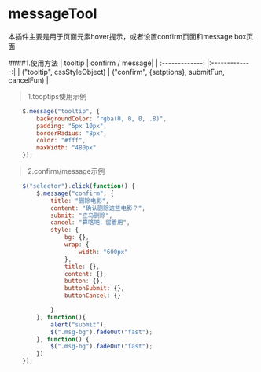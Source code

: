 # messageTool
本插件主要是用于页面元素hover提示，或者设置confirm页面和message box页面

####1.使用方法
| tooltip        | confirm / message|
| :-------------: |:-------------:|
| ("tooltip", cssStyleObject)  | ("confirm", {setptions}, submitFun, cancelFun) |
>1.tooptips使用示例
~~~javascript
    $.message("tooltip", {
        backgroundColor: "rgba(0, 0, 0, .8)",
        padding: "5px 10px",
        borderRadius: "8px",
        color: "#fff",
        maxWidth: "480px"
    });
~~~
>2.confirm/message示例
~~~javascript
    $("selector").click(function() {
        $.message("confirm", {
            title: "删除电影",
            content: "确认删除这些电影？",
            submit: "立马删除",
            cancel: "算咯吧，留着用",
            style: {
                bg: {},
                wrap: {
                    width: "600px"
                },
                title: {},
                content: {},
                button: {},
                buttonSubmit: {},
                buttonCancel: {}

            }
        }, function(){
            alert("submit");
            $(".msg-bg").fadeOut("fast");
        }, function() {
            $(".msg-bg").fadeOut("fast");
        })
    });
~~~